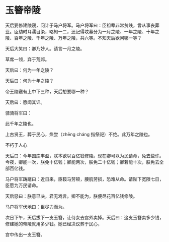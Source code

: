 # 玉簪帝陵

天后要修建陵寝，问计于马户将军。马户将军曰：臣祖辈非常贫贱，曾从事丧葬业。臣幼时耳濡目染，略知一二，还记得坟墓分为一月之陵、一年之陵、十年之陵、百年之陵、千年之陵、万年之陵，共六等。不知天后欲问哪一等？

天后大笑曰：卿乃妙人。请言一月之陵。

草席一领，弃于荒郊。

天后曰：何为一年之陵？

天后曰：何为十年之陵？

帝王陵寝有上中下三种，天后想要哪一种？

天后曰：愿闻其详。

骠骑将军曰：

此千年之陵也。



上古贤王，葬于民心，烝尝（zhēng cháng 指祭祀）不绝。此万年之陵也。

不朽于人心

天后曰：今年国库丰盈，朕本欲以百亿钱修陵。现在卿可以为民请命，免去些许。今夜，卿能一次，朕免十亿钱；卿能两次，朕免二十亿钱；卿若能十次，朕免去全部百亿钱。

马户将军踌躇曰：近日来，臣鞍马劳顿，腰肌劳损，恐难从命。请陛下宽限七日，臣愿为万民请命。

天后怒曰：朕意已决，君无戏言。卿不能为，朕便尽花百亿钱修陵。

马户将军伏地曰：臣尽力而为。

次日下午，天后拔下一支玉簪，让侍女去宫外卖掉。天后曰：这支玉簪卖多少钱，修建她的帝陵就用多少钱。她已经决议葬于民心，

宫中传出一支玉簪。